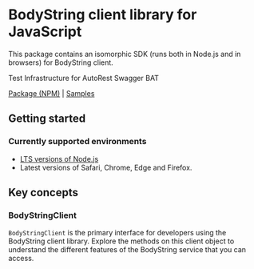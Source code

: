 # BodyString client library for JavaScript

This package contains an isomorphic SDK (runs both in Node.js and in browsers) for BodyString client.

Test Infrastructure for AutoRest Swagger BAT

[Package (NPM)](https://www.npmjs.com/package/@msinternal/body-string) |
[Samples](https://github.com/Azure-Samples/azure-samples-js-management)

## Getting started

### Currently supported environments

- [LTS versions of Node.js](https://nodejs.org/about/releases/)
- Latest versions of Safari, Chrome, Edge and Firefox.




## Key concepts

### BodyStringClient

`BodyStringClient` is the primary interface for developers using the BodyString client library. Explore the methods on this client object to understand the different features of the BodyString service that you can access.

